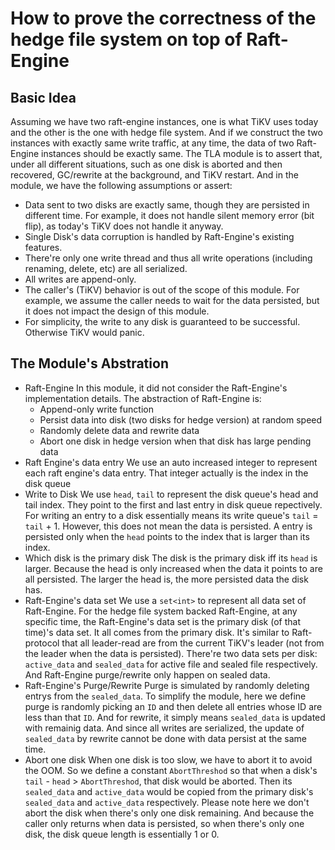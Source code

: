 # How to prove the correctness of the hedge file system on top of Raft-Engine

## Basic Idea

Assuming we have two raft-engine instances, one is what TiKV uses today and the other is the one with hedge file system. And if we construct the two instances with exactly same write traffic, at any time, the data of two Raft-Engine instances should be exactly same. 
The TLA module is to assert that, under all different situations, such as one disk is aborted and then recovered, GC/rewrite at the background, and TiKV restart. And in the module, we have the following assumptions or assert:

- Data sent to two disks are exactly same, though they are persisted in different time. For example, it does not handle silent memory error (bit flip), as today's TiKV does not handle it anyway.
- Single Disk's data corruption is handled by Raft-Engine's existing features.
- There're only one write thread and thus all write operations (including renaming, delete, etc) are all serialized.
- All writes are append-only.
- The caller's (TiKV) behavior is out of the scope of this module. For example, we assume the caller needs to wait for the data persisted, but it does not impact the design of this module.
- For simplicity, the write to any disk is guaranteed to be successful. Otherwise TiKV would panic.

## The Module's Abstration

- Raft-Engine
  In this module, it did not consider the Raft-Engine's implementation details. The abstraction of Raft-Engine is:
  - Append-only write function
  - Persist data into disk (two disks for hedge version) at random speed
  - Randomly delete data and rewrite data
  - Abort one disk in hedge version when that disk has large pending data  
- Raft Engine's data entry
  We use an auto increased integer to represent each raft engine's data entry. That integer actually is the index in the disk queue
- Write to Disk
  We use `head`, `tail` to represent the disk queue's head and tail index. They point to the first and last entry in disk queue repectively. For writing an entry to a disk essentially means its write queue's `tail` = `tail` + 1. However, this does not mean the data is persisted. A entry is persisted only when the `head` points to the index that is larger than its index.
- Which disk is the primary disk
  The disk is the primary disk iff its `head` is larger.  Because the head is only increased when the data it points to are all persisted. The larger the head is, the more persisted data the disk has. 
- Raft-Engine's data set
  We use a `set<int>` to represent all data set of Raft-Engine. For the hedge file system backed Raft-Engine, at any specific time, the Raft-Engine's data set is the primary disk (of that time)'s data set. It all comes from the primary disk. It's similar to Raft-protocol that all leader-read are from the current TiKV's leader (not from the leader when the data is persisted).
  There're two data sets per disk: `active_data` and `sealed_data` for active file and sealed file respectively. And Raft-Engine purge/rewrite only happen on sealed data. 
- Raft-Engine's Purge/Rewrite
  Purge is simulated by randomly deleting entrys from the `sealed_data`. To simplify the module, here we define purge is randomly picking an `ID` and then delete all entries whose ID are less than that `ID`. And for rewrite, it simply means `sealed_data` is updated with remainig data. And since all writes are serialized, the update of `sealed_data` by rewrite cannot be done with data persist at the same time.
- Abort one disk
  When one disk is too slow, we have to abort it to avoid the OOM. So we define a constant `AbortThreshod` so that when a disk's `tail` - `head` > `AbortThreshod`, that disk would be aborted. Then its `sealed_data` and `active_data` would be copied from the primary disk's `sealed_data` and `active_data` respectively.
  Please note here we don't abort the disk when there's only one disk remaining. And because the caller only returns when data is persisted, so when there's only one disk, the disk queue length is essentially 1 or 0.
  